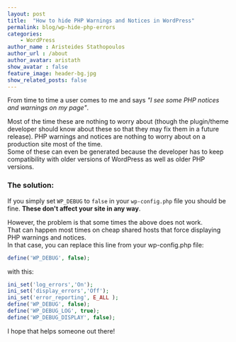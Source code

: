 ```yaml
---
layout: post
title:  "How to hide PHP Warnings and Notices in WordPress"
permalink: blog/wp-hide-php-errors
categories:
    - WordPress
author_name : Aristeides Stathopoulos
author_url : /about
author_avatar: aristath
show_avatar : false
feature_image: header-bg.jpg
show_related_posts: false
---
```


From time to time a user comes to me and says _"I see some PHP notices and warnings on my page"_.  

Most of the time these are nothing to worry about (though the plugin/theme developer should know about these so that they may fix them in a future release).
PHP warnings and notices are nothing to worry about on a production site most of the time.  
Some of these can even be generated because the developer has to keep compatibility with older versions of WordPress as well as older PHP versions.

### The solution:

If you simply set `WP_DEBUG` to `false` in your `wp-config.php` file you should be fine. **These don't affect your site in any way**.

However, the problem is that some times the above does not work.  
That can happen most times on cheap shared hosts that force displaying PHP warnings and notices.  
In that case, you can replace this line from your wp-config.php file:

```php
define('WP_DEBUG', false);
```

with this:

```php
ini_set('log_errors','On');
ini_set('display_errors','Off');
ini_set('error_reporting', E_ALL );
define('WP_DEBUG', false);
define('WP_DEBUG_LOG', true);
define('WP_DEBUG_DISPLAY', false);
```

I hope that helps someone out there!
